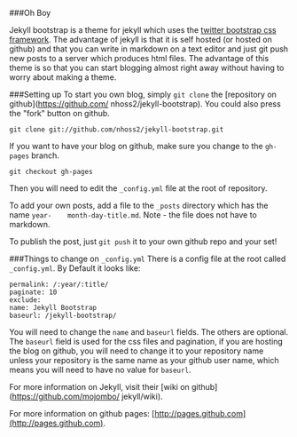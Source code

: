 ###Oh Boy



Jekyll bootstrap is a theme for jekyll which uses the [twitter bootstrap css             framework](https://github.com/twitter/bootstrap).
The advantage of jekyll is that it is self hosted (or hosted on github) and that you can write in markdown on a text editor and just git push new posts to a server which         produces html files. The advantage of this theme is so that you can start blogging       almost right away without having to worry about making a theme.

###Setting up
To start you own blog, simply `git clone` the [repository on github](https://github.com/ nhoss2/jekyll-bootstrap). You could also press the "fork" button on github.

    git clone git://github.com/nhoss2/jekyll-bootstrap.git

If you want to have your blog on github, make sure you change to the `gh-pages` branch.

    git checkout gh-pages

Then you will need to edit the `_config.yml` file at the root of repository.

To add your own posts, add a file to the `_posts` directory which has the name `year-    month-day-title.md`. Note - the file does not have to markdown.

To publish the post, just `git push` it to your own github repo and your set!

###Things to change on `_config.yml`
There is a config file at the root called `_config.yml`. By Default it looks like:

    permalink: /:year/:title/
    paginate: 10
    exclude:
    name: Jekyll Bootstrap
    baseurl: /jekyll-bootstrap/

You will need to change the `name` and `baseurl` fields. The others are optional.
The `baseurl` field is used for the css files and pagination, if you are hosting the     blog on github, you will need to change it to your repository name unless your           repository is the same name as your github user name, which means you will need to have  no value for `baseurl`.

For more information on Jekyll, visit their [wiki on github](https://github.com/mojombo/ jekyll/wiki).

For more information on github pages: [http://pages.github.com](http://pages.github.com).

